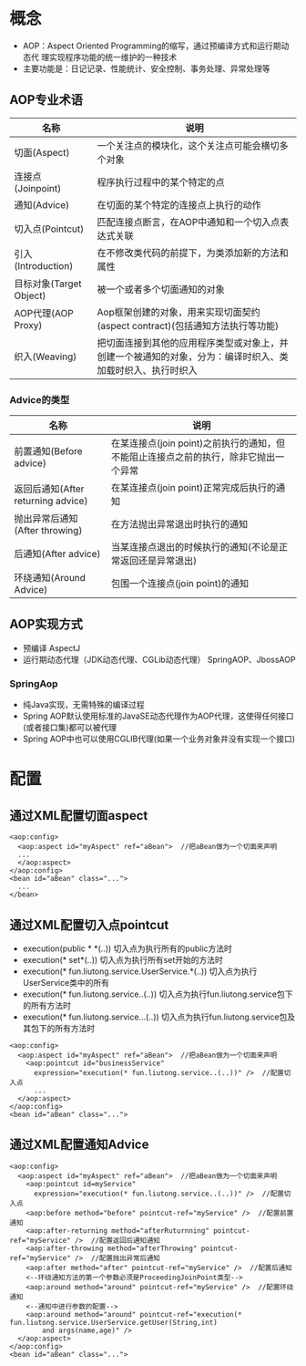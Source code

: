 # 概念
+ AOP：Aspect Oriented Programming的缩写，通过预编译方式和运行期动态代
理实现程序功能的统一维护的一种技术
+ 主要功能是：日记记录、性能统计、安全控制、事务处理、异常处理等
## AOP专业术语
名称|说明
---|---
切面(Aspect)|一个关注点的模块化，这个关注点可能会横切多个对象
连接点(Joinpoint)|程序执行过程中的某个特定的点
通知(Advice)|在切面的某个特定的连接点上执行的动作
切入点(Pointcut)|匹配连接点断言，在AOP中通知和一个切入点表达式关联
引入(Introduction)|在不修改类代码的前提下，为类添加新的方法和属性
目标对象(Target Object)|被一个或者多个切面通知的对象
AOP代理(AOP Proxy)|Aop框架创建的对象，用来实现切面契约(aspect contract)(包括通知方法执行等功能)
织入(Weaving)|把切面连接到其他的应用程序类型或对象上，并创建一个被通知的对象，分为：编译时织入、类加载时织入、执行时织入
### Advice的类型
名称|说明
---|---
前置通知(Before advice)|在某连接点(join point)之前执行的通知，但不能阻止连接点之前的执行，除非它抛出一个异常
返回后通知(After returning advice)|在某连接点(join point)正常完成后执行的通知
抛出异常后通知(After throwing)|在方法抛出异常退出时执行的通知
后通知(After advice)|当某连接点退出的时候执行的通知(不论是正常返回还是异常退出)
环绕通知(Around Advice)|包围一个连接点(join point)的通知
## AOP实现方式
+ 预编译
AspectJ
+ 运行期动态代理（JDK动态代理、CGLib动态代理）
SpringAOP、JbossAOP
### SpringAop
+ 纯Java实现，无需特殊的编译过程
+ Spring AOP默认使用标准的JavaSE动态代理作为AOP代理，这使得任何接口(或者接口集)都可以被代理
+ Spring AOP中也可以使用CGLIB代理(如果一个业务对象并没有实现一个接口)
# 配置
## 通过XML配置切面aspect
```
<aop:config>
  <aop:aspect id="myAspect" ref="aBean">  //把aBean做为一个切面来声明
  ...
  </aop:aspect>
</aop:config>
<bean id="aBean" class="...">
  ...
</bean>
```
## 通过XML配置切入点pointcut
+ execution(public * *(..))  切入点为执行所有的public方法时
+ execution(* set*(..))  切入点为执行所有set开始的方法时
+ execution(* fun.liutong.service.UserService.*(..))  切入点为执行UserService类中的所有
+ execution(* fun.liutong.service..(..))  切入点为执行fun.liutong.service包下的所有方法时
+ execution(* fun.liutong.service...(..))  切入点为执行fun.liutong.service包及其包下的所有方法时
```
<aop:config>
  <aop:aspect id="myAspect" ref="aBean">  //把aBean做为一个切面来声明
    <aop:pointcut id="businessService"
      expression="execution(* fun.liutong.service..(..))" />  //配置切入点
      ...
  </aop:aspect>
</aop:config>
<bean id="aBean" class="...">
```
## 通过XML配置通知Advice
```
<aop:config>
  <aop:aspect id="myAspect" ref="aBean">  //把aBean做为一个切面来声明
    <aop:pointcut id=myService"
      expression="execution(* fun.liutong.service..(..))" />  //配置切入点
    <aop:before method="before" pointcut-ref="myService" />  //配置前置通知
    <aop:after-returning method="afterRuturnning" pointcut-ref="myService" />  //配置返回后通知通知
    <aop:after-throwing method="afterThrowing" pointcut-ref="myService" />  //配置抛出异常后通知
    <aop:after method="after" pointcut-ref="myService" />  //配置后通知
    <--环绕通知方法的第一个参数必须是ProceedingJoinPoint类型-->
    <aop:around method="around" pointcut-ref="myService" />  //配置环绕通知
    <--通知中进行参数的配置-->
    <aop:around method="around" pointcut-ref="execution(* fun.liutong.service.UserService.getUser(String,int)
        and args(name,age)" />
  </aop:aspect>
</aop:config>
<bean id="aBean" class="...">
```
